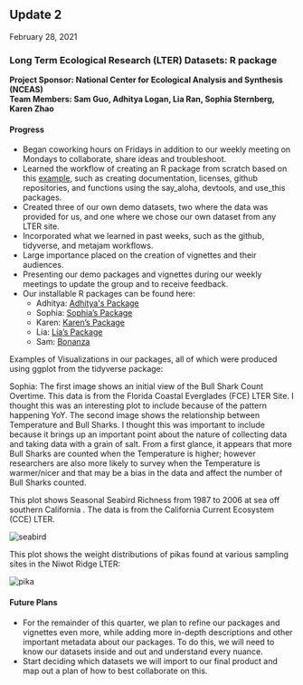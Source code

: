 ## Update 2
February 28, 2021

### Long Term Ecological Research (LTER) Datasets: R package
**Project Sponsor: National Center for Ecological Analysis and Synthesis (NCEAS)** \
**Team Members: Sam Guo, Adhitya Logan, Lia Ran, Sophia Sternberg, Karen Zhao**


#### Progress
- Began coworking hours on Fridays in addition to our weekly meeting on Mondays to collaborate, share ideas and troubleshoot.
- Learned the workflow of creating an R package from scratch based on this [example](https://github.com/isteves/r-pkg-intro ), such as creating documentation, licenses, github repositories, and functions using the say_aloha, devtools, and use_this packages.
- Created three of our own demo datasets, two where the data was provided for us, and one where we chose our own dataset from any LTER site. 
- Incorporated what we learned in past weeks, such as the github, tidyverse, and metajam workflows.
- Large importance placed on the creation of vignettes and their audiences.
- Presenting our demo packages and vignettes during our weekly meetings to update the group and to receive feedback. 
- Our installable R packages can be found here:
    - Adhitya: [Adhitya's Package](https://github.com/adhil0/alohaal)
    - Sophia: [Sophia’s Package](https://github.com/sophiasternberg/fcess)
    - Karen: [Karen’s Package](https://github.com/karenezhao/alohakz)
    - Lia: [Lia’s Package](https://github.com/liaaaaran/alohalr)
    - Sam: [Bonanza](https://github.com/TokyoExpress/bonanza)


Examples of Visualizations in our packages, all of which were produced using ggplot from the tidyverse package:

Sophia: The first image shows an initial view of the Bull Shark Count Overtime. This data is from the Florida Coastal Everglades (FCE) LTER Site. I thought this was an interesting plot to include because of the pattern happening YoY. The second image shows the relationship between Temperature and Bull Sharks. I thought this was important to include because it brings up an important point about the nature of collecting data and taking data with a grain of salt. From a first glance, it appears that more Bull Sharks are counted when the Temperature is higher; however researchers are also more likely to survey when the Temperature is warmer/nicer and that may be a bias in the data and affect the number of Bull Sharks counted.


This plot shows Seasonal Seabird Richness from 1987 to 2006 at sea off southern California . The data is from the California Current Ecosystem (CCE) LTER.

![seabird](https://github.com/karenezhao/ucsb-ds-capstone-2021.github.io/blob/main/ucsb_ds_capstone_projects_2021/projects/nceas/update2karen.png?raw=true)


This plot shows the weight distributions of pikas found at various sampling sites in the Niwot Ridge LTER:

![pika](https://github.com/karenezhao/ucsb-ds-capstone-2021.github.io/blob/main/ucsb_ds_capstone_projects_2021/projects/nceas/adhitya_plot.png?raw=true)



#### Future Plans
- For the remainder of this quarter, we plan to refine our packages and vignettes even more, while adding more in-depth descriptions and other important metadata about our packages. To do this, we will need to know our datasets inside and out and understand every nuance. 
- Start deciding which datasets we will import to our final product and map out a plan of how to best collaborate on this. 

